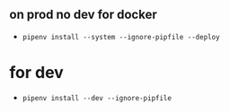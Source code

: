 ## on prod no dev for docker
- `pipenv install --system --ignore-pipfile --deploy`

# for dev
- `pipenv install --dev --ignore-pipfile`